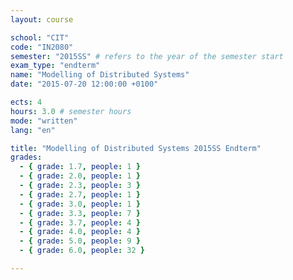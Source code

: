 ```yaml
---
layout: course

school: "CIT"
code: "IN2080"
semester: "2015SS" # refers to the year of the semester start
exam_type: "endterm"
name: "Modelling of Distributed Systems"
date: "2015-07-20 12:00:00 +0100"

ects: 4
hours: 3.0 # semester hours
mode: "written"
lang: "en"

title: "Modelling of Distributed Systems 2015SS Endterm"
grades:
  - { grade: 1.7, people: 1 }
  - { grade: 2.0, people: 1 }
  - { grade: 2.3, people: 3 }
  - { grade: 2.7, people: 1 }
  - { grade: 3.0, people: 1 }
  - { grade: 3.3, people: 7 }
  - { grade: 3.7, people: 4 }
  - { grade: 4.0, people: 4 }
  - { grade: 5.0, people: 9 }
  - { grade: 6.0, people: 32 }

---
```

